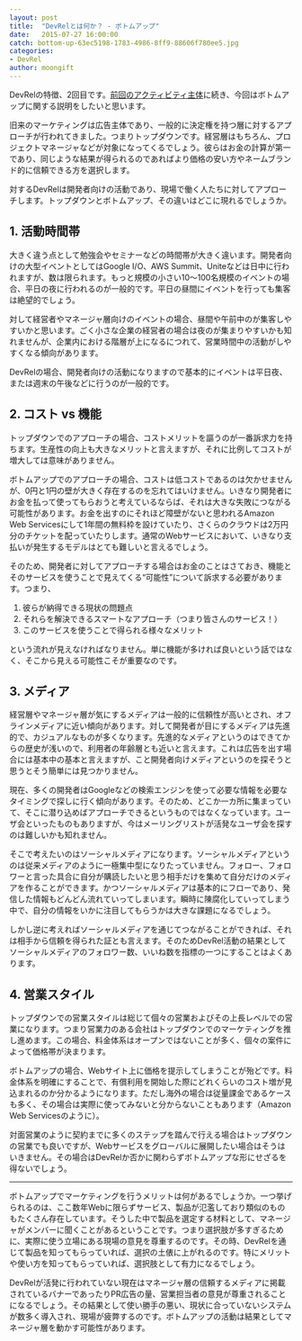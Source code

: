 ```yaml
---
layout: post
title:  "DevRelとは何か？ - ボトムアップ"
date:   2015-07-27 16:00:00
catch: bottom-up-63ec5198-1783-4986-8ff9-88606f780ee5.jpg
categories:
- DevRel
author: moongift
---
```


DevRelの特徴、2回目です。[前回のアクティビティ主体](/blog/2015/07/activities/)に続き、今回はボトムアップに関する説明をしたいと思います。

旧来のマーケティングは広告主体であり、一般的に決定権を持つ層に対するアプローチが行われてきました。つまりトップダウンです。経営層はもちろん、プロジェクトマネージャなどが対象になってくるでしょう。彼らはお金の計算が第一であり、同じような結果が得られるのであればより価格の安い方やネームブランド的に信頼できる方を選択します。

対するDevRelは開発者向けの活動であり、現場で働く人たちに対してアプローチします。トップダウンとボトムアップ、その違いはどこに現れるでしょうか。

## 1. 活動時間帯

大きく違う点として勉強会やセミナーなどの時間帯が大きく違います。開発者向けの大型イベントとしてはGoogle I/O、AWS Summit、Uniteなどは日中に行われますが、数は限られます。もっと規模の小さい10〜100名規模のイベントの場合、平日の夜に行われるのが一般的です。平日の昼間にイベントを行っても集客は絶望的でしょう。

対して経営者やマネージャ層向けのイベントの場合、昼間や午前中のが集客しやすいかと思います。ごく小さな企業の経営者の場合は夜のが集まりやすいかも知れませんが、企業内における階層が上になるにつれて、営業時間中の活動がしやすくなる傾向があります。

DevRelの場合、開発者向けの活動になりますので基本的にイベントは平日夜、または週末の午後などに行うのが一般的です。

## 2. コスト vs 機能

トップダウンでのアプローチの場合、コストメリットを謳うのが一番訴求力を持ちます。生産性の向上も大きなメリットと言えますが、それに比例してコストが増大しては意味がありません。

ボトムアップでのアプローチの場合、コストは低コストであるのは欠かせませんが、0円と1円の壁が大きく存在するのを忘れてはいけません。いきなり開発者にお金を払って使ってもらおうと考えているならば、それは大きな失敗につながる可能性があります。お金を出すのにそれほど障壁がないと思われるAmazon Web Servicesにして1年間の無料枠を設けていたり、さくらのクラウドは2万円分のチケットを配っていたりします。通常のWebサービスにおいて、いきなり支払いが発生するモデルはとても難しいと言えるでしょう。

そのため、開発者に対してアプローチする場合はお金のことはさておき、機能とそのサービスを使うことで見えてくる“可能性”について訴求する必要があります。つまり、

1. 彼らが納得できる現状の問題点
2. それらを解決できるスマートなアプローチ（つまり皆さんのサービス！）
3. このサービスを使うことで得られる様々なメリット

という流れが見えなければなりません。単に機能が多ければ良いという話ではなく、そこから見える可能性こそが重要なのです。

## 3. メディア

経営層やマネージャ層が気にするメディアは一般的に信頼性が高いとされ、オフラインメディアに近い傾向があります。対して開発者が目にするメディアは先進的で、カジュアルなものが多くなります。先進的なメディアというのはできてからの歴史が浅いので、利用者の年齢層とも近いと言えます。これは広告を出す場合には基本中の基本と言えますが、こと開発者向けメディアというのを探そうと思うとそう簡単には見つかりません。

現在、多くの開発者はGoogleなどの検索エンジンを使って必要な情報を必要なタイミングで探しに行く傾向があります。そのため、どこか一カ所に集まっていて、そこに潜り込めばアプローチできるというものではなくなっています。ユーザ会といったものもありますが、今はメーリングリストが活発なユーザ会を探すのは難しいかも知れません。

そこで考えたいのはソーシャルメディアになります。ソーシャルメディアというのは従来メディアのように一極集中型になりたっていません。フォロー、フォロワーと言った具合に自分が購読したいと思う相手だけを集めて自分だけのメディアを作ることができます。かつソーシャルメディアは基本的にフローであり、発信した情報もどんどん流れていってしまいます。瞬時に陳腐化していってしまう中で、自分の情報をいかに注目してもらうかは大きな課題になるでしょう。

しかし逆に考えればソーシャルメディアを通じてつながることができれば、それは相手から信頼を得られた証とも言えます。そのためDevRel活動の結果としてソーシャルメディアのフォロワー数、いいね数を指標の一つにすることはよくあります。

## 4. 営業スタイル

トップダウンでの営業スタイルは総じて個々の営業およびその上長レベルでの営業になります。つまり営業力のある会社はトップダウンでのマーケティングを推し進めます。この場合、料金体系はオープンではないことが多く、個々の案件によって価格帯が決まります。

ボトムアップの場合、Webサイト上に価格を提示してしまうことが殆どです。料金体系を明確にすることで、有償利用を開始した際にどれくらいのコスト増が見込まれるのか分かるようになります。ただし海外の場合は従量課金であるケースも多く、その場合は実際に使ってみないと分からないこともあります（Amazon Web Servicesのように）。

対面営業のように契約までに多くのステップを踏んで行える場合はトップダウンの営業でも良いですが、Webサービスをグローバルに展開したい場合はそうはいきません。その場合はDevRelか否かに関わらずボトムアップな形にせざるを得ないでしょう。

----

ボトムアップでマーケティングを行うメリットは何があるでしょうか。一つ挙げられるのは、ここ数年Webに限らずサービス、製品が氾濫しており類似のものもたくさん存在しています。そうした中で製品を選定する材料として、マネージャがメンバーに聞くことがあるということです。つまり選択肢が多すぎるために、実際に使う立場にある現場の意見を尊重するのです。その時、DevRelを通じて製品を知ってもらっていれば、選択の土俵に上がれるのです。特にメリットや使い方を知ってもらっていれば、選択肢として有力になるでしょう。

DevRelが活発に行われていない現在はマネージャ層の信頼するメディアに掲載されているバナーであったりPR広告の量、営業担当者の意見が尊重されることになるでしょう。その結果として使い勝手の悪い、現状に合っていないシステムが数多く導入され、現場が疲弊するのです。ボトムアップの活動は結果としてマネージャ層を動かす可能性があります。





